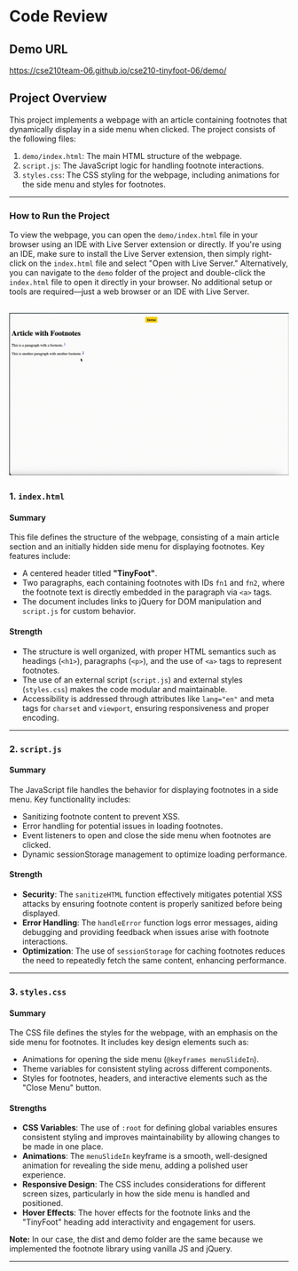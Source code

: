 # Code Review

## Demo URL

https://cse210team-06.github.io/cse210-tinyfoot-06/demo/

## Project Overview

This project implements a webpage with an article containing footnotes that dynamically display in a side menu when clicked. The project consists of the following files:

1. `demo/index.html`: The main HTML structure of the webpage.
2. `script.js`: The JavaScript logic for handling footnote interactions.
3. `styles.css`: The CSS styling for the webpage, including animations for the side menu and styles for footnotes.

---

### How to Run the Project

To view the webpage, you can open the `demo/index.html` file in your browser using an IDE with Live Server extension or directly. If you're using an IDE, make sure to install the Live Server extension, then simply right-click on the `index.html` file and select "Open with Live Server." Alternatively, you can navigate to the `demo` folder of the project and double-click the `index.html` file to open it directly in your browser. No additional setup or tools are required—just a web browser or an IDE with Live Server.

## ![How to Run the Project](assets/Working.gif)

### 1. `index.html`

#### **Summary**

This file defines the structure of the webpage, consisting of a main article section and an initially hidden side menu for displaying footnotes. Key features include:

- A centered header titled **"TinyFoot"**.
- Two paragraphs, each containing footnotes with IDs `fn1` and `fn2`, where the footnote text is directly embedded in the paragraph via `<a>` tags.
- The document includes links to jQuery for DOM manipulation and `script.js` for custom behavior.

#### **Strength**

- The structure is well organized, with proper HTML semantics such as headings (`<h1>`), paragraphs (`<p>`), and the use of `<a>` tags to represent footnotes.
- The use of an external script (`script.js`) and external styles (`styles.css`) makes the code modular and maintainable.
- Accessibility is addressed through attributes like `lang="en"` and meta tags for `charset` and `viewport`, ensuring responsiveness and proper encoding.

---

### 2. `script.js`

#### **Summary**

The JavaScript file handles the behavior for displaying footnotes in a side menu. Key functionality includes:

- Sanitizing footnote content to prevent XSS.
- Error handling for potential issues in loading footnotes.
- Event listeners to open and close the side menu when footnotes are clicked.
- Dynamic sessionStorage management to optimize loading performance.

#### **Strength**

- **Security**: The `sanitizeHTML` function effectively mitigates potential XSS attacks by ensuring footnote content is properly sanitized before being displayed.
- **Error Handling**: The `handleError` function logs error messages, aiding debugging and providing feedback when issues arise with footnote interactions.
- **Optimization**: The use of `sessionStorage` for caching footnotes reduces the need to repeatedly fetch the same content, enhancing performance.

---

### 3. `styles.css`

#### **Summary**

The CSS file defines the styles for the webpage, with an emphasis on the side menu for footnotes. It includes key design elements such as:

- Animations for opening the side menu (`@keyframes menuSlideIn`).
- Theme variables for consistent styling across different components.
- Styles for footnotes, headers, and interactive elements such as the "Close Menu" button.

#### **Strengths**

- **CSS Variables**: The use of `:root` for defining global variables ensures consistent styling and improves maintainability by allowing changes to be made in one place.
- **Animations**: The `menuSlideIn` keyframe is a smooth, well-designed animation for revealing the side menu, adding a polished user experience.
- **Responsive Design**: The CSS includes considerations for different screen sizes, particularly in how the side menu is handled and positioned.
- **Hover Effects**: The hover effects for the footnote links and the "TinyFoot" heading add interactivity and engagement for users.

**Note:**
In our case, the dist and demo folder are the same because we implemented the footnote library using vanilla JS and jQuery.

---
